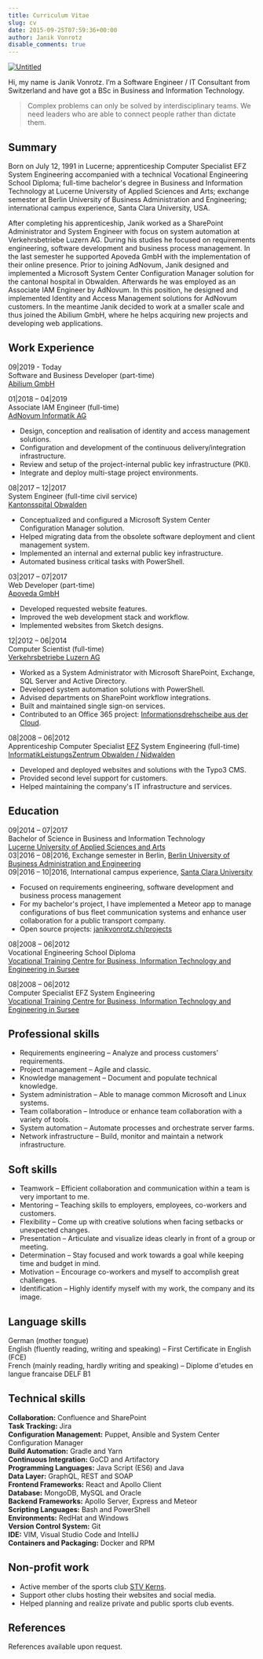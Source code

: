 ```yaml
---
title: Curriculum Vitae
slug: cv
date: 2015-09-25T07:59:36+00:00
author: Janik Vonrotz
disable_comments: true
---
```


[![Untitled](/images/Moi.jpg)](/images/Moi.jpg)

Hi, my name is Janik Vonrotz. I’m a Software Engineer / IT Consultant from Switzerland and have got a BSc in Business and Information Technology.

> Complex problems can only be solved by interdisciplinary teams. We need leaders who are able to connect people rather than dictate them.

## Summary

Born on July 12, 1991 in Lucerne; apprenticeship Computer Specialist EFZ System Engineering accompanied with a technical Vocational Engineering School Diploma; full-time bachelor's degree in Business and Information Technology at Lucerne University of Applied Sciences and Arts; exchange semester at Berlin University of Business Administration and Engineering; international campus experience, Santa Clara University, USA.

After completing his apprenticeship, Janik worked as a SharePoint Administrator and System Engineer with focus on system automation at Verkehrsbetriebe Luzern AG. During his studies he focused on requirements engineering, software development and business process management. In the last semester he supported Apoveda GmbH with the implementation of their online presence. Prior to joining AdNovum, Janik designed and implemented a Microsoft System Center Configuration Manager solution for the cantonal hospital in Obwalden. Afterwards he was employed as an Associate IAM Engineer by AdNovum. In this position, he designed and implemented Identity and Access Management solutions for AdNovum customers. In the meantime Janik decided to work at a smaller scale and thus joined the Abilium GmbH, where he helps acquiring new projects and developing web applications.

## Work Experience

09|2019 - Today  
Software and Business Developer (part-time)  
[Abilium GmbH](https://abilium.com/)

01|2018 – 04|2019  
Associate IAM Engineer (full-time)  
[AdNovum Informatik AG](https://www.adnovum.ch/)  

* Design, conception and realisation of identity and access management solutions.
* Configuration and development of the continuous delivery/integration infrastructure.
* Review and setup of the project-internal public key infrastructure (PKI).
* Integrate and deploy multi-stage project environments.

08|2017 – 12|2017  
System Engineer (full-time civil service)  
[Kantonsspital Obwalden](https://ksow.ch)  

* Conceptualized and configured a Microsoft System Center Configuration Manager solution.
* Helped migrating data from the obsolete software deployment and client management system.
* Implemented an internal and external public key infrastructure.
* Automated business critical tasks with PowerShell.

03|2017 – 07|2017  
Web Developer (part-time)  
[Apoveda GmbH](https://www.apoveda.ch/)  

* Developed requested website features.
* Improved the web development stack and workflow.
* Implemented websites from Sketch designs.

12|2012 – 06|2014  
Computer Scientist (full-time)  
[Verkehrsbetriebe Luzern AG](http://www.vbl.ch/)  

* Worked as a System Administrator with Microsoft SharePoint, Exchange, SQL Server and Active Directory.
* Developed system automation solutions with PowerShell.
* Advised departments on SharePoint workflow integrations.
* Built and maintained single sign-on services.
* Contributed to an Office 365 project: [Informationsdrehscheibe aus der Cloud](/wp-content/uploads/2015/09/Informationsdrehscheibe-aus-der-Cloud.pdf).

08|2008 – 06|2012  
Apprenticeship Computer Specialist [EFZ](https://de.wikipedia.org/wiki/Eidgen%C3%B6ssisches_F%C3%A4higkeitszeugnis) System Engineering (full-time)  
[InformatikLeistungsZentrum Obwalden / Nidwalden](http://www.ilz.info/)  

* Developed and deployed websites and solutions with the Typo3 CMS.
* Provided second level support for customers.
* Helped maintaining the company's IT infrastructure and services.

## Education

09|2014 – 07|2017  
Bachelor of Science in Business and Information Technology  
[Lucerne University of Applied Sciences and Arts](https://www.hslu.ch/)  
03|2016 – 08|2016, Exchange semester in Berlin, [Berlin University of Business Administration and Engineering](http://www.htw-berlin.de/)  
09|2016 – 10|2016, International campus experience, [Santa Clara University](https://www.scu.edu/)  

* Focused on requirements engineering, software development and business process management
* For my bachelor's project, I have implemented a Meteor app to manage configurations of bus fleet communication systems and enhance user collaboration for a public transport company.
* Open source projects: [janikvonrotz.ch/projects](https://janikvonrotz.ch/projects)

08|2008 – 06|2012  
Vocational Engineering School Diploma  
[Vocational Training Centre for Business, Information Technology and Engineering in Sursee](https://beruf.lu.ch/berufsbildungszentren/bbzw)  

08|2008 – 06|2012  
Computer Specialist EFZ System Engineering  
[Vocational Training Centre for Business, Information Technology and Engineering in Sursee](https://beruf.lu.ch/berufsbildungszentren/bbzw)  

## Professional skills

* Requirements engineering – Analyze and process customers’ requirements.
* Project management – Agile and classic.
* Knowledge management – Document and populate technical knowledge.
* System administration – Able to manage common Microsoft and Linux systems.
* Team collaboration – Introduce or enhance team collaboration with a variety of tools.
* System automation – Automate processes and orchestrate server farms.
* Network infrastructure – Build, monitor and maintain a network infrastructure.

## Soft skills

* Teamwork – Efficient collaboration and communication within a team is very important to me.
* Mentoring – Teaching skills to employers, employees, co-workers and customers.
* Flexibility – Come up with creative solutions when facing setbacks or unexpected changes.
* Presentation – Articulate and visualize ideas clearly in front of a group or meeting.
* Determination – Stay focused and work towards a goal while keeping time and budget in mind.
* Motivation – Encourage co-workers and myself to accomplish great challenges.
* Identification – Highly identify myself with my work, the company and its image.

## Language skills

German (mother tongue)  
English (fluently reading, writing and speaking) – First Certificate in English (FCE)  
French (mainly reading, hardly writing and speaking) – Diplome d&#39;etudes en langue francaise DELF B1

## Technical skills

**Collaboration:** Confluence and SharePoint  
**Task Tracking:** Jira  
**Configuration Management:** Puppet, Ansible and System Center Configuration Manager  
**Build Automation:** Gradle and Yarn  
**Continuous Integration:** GoCD and Artifactory  
**Programming Languages:** Java Script (ES6) and Java  
**Data Layer:** GraphQL, REST and SOAP  
**Frontend Frameworks:** React and Apollo Client  
**Database:** MongoDB, MySQL and Oracle  
**Backend Frameworks:** Apollo Server, Express and Meteor  
**Scripting Languages:** Bash and PowerShell  
**Environments:** RedHat and Windows  
**Version Control System:** Git  
**IDE:** VIM, Visual Studio Code and IntelliJ  
**Containers and Packaging:**  Docker and RPM

## Non-profit work

* Active member of the sports club [STV Kerns](https://www.tvkerns.ch/).
* Support other clubs hosting their websites and social media.
* Helped planning and realize private and public sports club events.

## References

References available upon request.